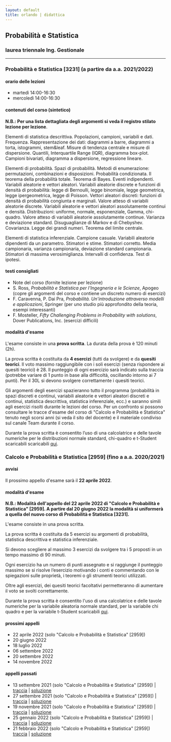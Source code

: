 ```yaml
---
layout: default
title: orlando | didattica
---
```


## Probabilità e Statistica 
### laurea triennale Ing. Gestionale


--- 

### Probabilità e Statistica [3231] (a partire da a.a. 2021/2022) 

#### orario delle lezioni

- martedì 14:00-16:30
- mercoledì 14:00-16:30

#### contenuti del corso (sintetico)

**N.B.: Per una lista dettagliata degli argomenti si veda il registro stilato lezione per lezione**.

Elementi di statistica descrittiva. Popolazioni, campioni, variabili e dati. Frequenza. Rappresentazione dei dati: diagrammi a barre, diagrammi a torta, istogrammi, stem&leaf. Misure di tendenza centrale e misure di dispersione. Quantili, Interquartile Range (IQR), diagramma box-plot. Campioni bivariati, diagramma a dispersione, regressione lineare.

Elementi di probabilità. Spazi di probabilità. Metodi di enumerazione: permutazioni, combinazioni e disposizioni. Probabilità condizionata. Il teorema della probabilità totale. Teorema di Bayes. Eventi indipendenti. Variabili aleatorie e vettori aleatori. Variabili aleatorie discrete e funzioni di densità di probabilità: legge di Bernoulli, legge binomiale,  legge geometrica, legge ipergeometrica, legge di Poisson. Vettori aleatori discreti: funzioni di densità di probabilità congiunta e marginali. Valore atteso di variabili aleatorie discrete. Variabili aleatorie e vettori aleatori assolutamente continui e densità. Distribuzioni: uniforme, normale, esponenziale, Gamma, chi-quadro. Valore atteso di variabili aleatorie assolutamente continue. Varianza e deviazione standard. Disuguaglianze di Markov e di Chebyshev. Covarianza. Legge dei grandi numeri. Teorema del limite centrale.

Elementi di statistica inferenziale. Campione casuale. Variabili aleatorie dipendenti da un parametro. Stimatori e stime. Stimatori corretto. Media campionaria, varianza campionaria, deviazione standard campionaria. Stimatori di massima verosimiglianza. Intervalli di confidenza. Test di ipotesi.

#### testi consigliati
- Note del corso (fornite lezione per lezione)
- S. Ross, *Probabilità e Statistica per l'Ingegneria e le Scienze*, Apogeo (copre gli argomenti del corso e contiene un discreto numero di esercizi)
- F. Caravenna, P. Dai Pra, *Probabilità. Un'introduzione attraverso modelli e applicazioni*, Springer (per uno studio più approfondito della teoria, esempi interessanti)
- F. Mosteller, *Fifty Challenging Problems in Probability with solutions*, Dover Publications, Inc. (esercizi difficili)

#### modalità d'esame

L'esame consiste in una **prova scritta**. La durata della prova è 120 minuti (2h).

La prova scritta è costituita da **4 esercizi** (tutti da svolgere) e da **quesiti teorici**. Il voto massimo raggiungibile con i soli esercizi (senza rispondere ai quesiti teorici) è 28. Il punteggio di ogni esercizio sarà indicato sulla traccia (potrebbe variare di 1 punto in base alla difficoltà, oscillando intorno ai 7 punti). Per il 30L si devono svolgere correttamente i quesiti teorici.

Gli argomenti degli esercizi spazieranno tutto il programma (probabilità in spazi discreti e continui, variabili aleatorie e vettori aleatori discreti e continui, statistica descrittiva, statistica inferenziale, ecc.) e saranno simili agli esercizi risolti durante le lezioni del corso. Per un confronto si possono consultare le tracce d'esame del corso di "Calcolo e Probabilità e Statistica" tenuto negli scorsi anni (si veda il sito del docente) e il materiale condiviso sul canale Team durante il corso.

Durante la prova scritta è consentito l’uso di una calcolatrice e delle tavole numeriche per le distribuzioni normale standard, chi-quadro e t-Student scaricabili scaricabili [qui](materiale/tabelleVA.pdf).


### Calcolo e Probabilità e Statistica [2959] (fino a a.a. 2020/2021)

#### avvisi

<!-- Sono disponibili gli **esiti** dell'appello del **19 novembre 2021** su Esse3. -->

Il prossimo appello d'esame sarà il **22 aprile 2022**. <!--È possibile prenotarsi all'appello su Esse3 dal *10 gennaio 2022* al *20 gennaio 2022*. L'esame si svolgerà in modalità online alle ore **10:00**. La scadenza per le registrazioni all'appello su Esse3 è il *24 settembre 2021*. L'esame si svolgerà in presenza come indicato sulle [linee guida del Politecnico di Bari](https://www.poliba.it/sites/default/files/linee_guida_per_lo_svolgimento_degli_esami_di_profitto_dal_1_settembre_2021.pdf). L'aula in cui si svolgerà l'esame e l'orario sono indicati su Esse3. -->

#### modalità d'esame 

**N.B.: Modalità dell'appello del 22 aprile 2022 di "Calcolo e Probabilità e Statistica" [2959]. A partire dal 20 giugno 2022 la modalità si uniformerà a quella del nuovo corso di Probabilità e Statistica [3231].**

L'esame consiste in una prova scritta. 

La prova scritta è costituita da 5 esercizi su argomenti di probabilità, statistica descrittiva e statistica inferenziale. 

Si devono scegliere al massimo 3 esercizi da svolgere tra i 5 proposti in un tempo massimo di 90 minuti. 

Ogni esercizio ha un numero di punti assegnato e si raggiunge il punteggio massimo se si risolve l’esercizio motivando i conti e commentando con le spiegazioni sulle proprietà, i teoremi o gli strumenti teorici utilizzati. 

Oltre agli esercizi, dei quesiti teorici facoltativi permetteranno di aumentare il voto se svolti correttamente.

Durante la prova scritta è consentito l'uso di una calcolatrice e delle tavole numeriche per la variabile aleatoria normale standard, per la variabile chi quadro e per la variabile t-Student scaricabili [qui](materiale/tabelleVA.pdf).

#### prossimi appelli

- 22 aprile 2022 (solo "Calcolo e Probabilità e Statistica" [2959])
- 20 giugno 2022
- 18 luglio 2022
- 06 settembre 2022
- 20 settembre 2022
- 14 novembre 2022

#### appelli passati

- 13 settembre 2021 (solo "Calcolo e Probabilità e Statistica" [2959]) \| [traccia](tracce/210913_Traccia_CalcProbStat_IngGest_aa2021.pdf) \| [soluzione](tracce/210913_Soluzione_CalcProbStat_IngGest_aa2021.pdf)
- 27 settembre 2021 (solo "Calcolo e Probabilità e Statistica" [2959]) \| [traccia](tracce/210927_Traccia_CalcProbStat_IngGest_aa2021.pdf) \| [soluzione](tracce/210927_Soluzione_CalcProbStat_IngGest_aa2021.pdf)
- 19 novembre 2021 (solo "Calcolo e Probabilità e Statistica" [2959])  \| [traccia](tracce/211119_Traccia_CalcProbStat_IngGest_aa2021.pdf) \| [soluzione](tracce/211119_Soluzione_CalcProbStat_IngGest_aa2021.pdf)
- 25 gennaio 2022 (solo "Calcolo e Probabilità e Statistica" [2959]) \| [traccia](tracce/220125_Traccia_CalcProbStat_IngGest_aa2021.pdf) \| [soluzione](tracce/220125_Soluzione_CalcProbStat_IngGest_aa2021.pdf)
- 21 febbraio 2022 (solo "Calcolo e Probabilità e Statistica" [2959]) [traccia](tracce/220221_Traccia_CalcProbStat_IngGest_aa2021.pdf) \| [soluzione](tracce/220221_Soluzione_CalcProbStat_IngGest_aa2021.pdf)
